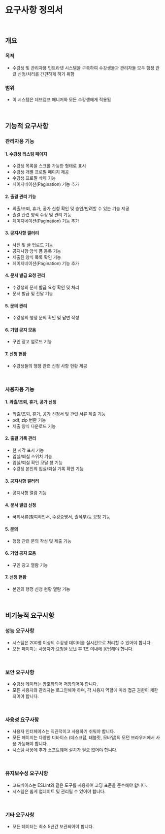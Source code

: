 # 요구사항 정의서
<br>

## 개요

### 목적
- 수강생 및 관리자용 인트라넷 시스템을 구축하여 수강생들과 관리자들 모두 행정 관련 신청/처리를 간편하게 하기 위함

### 범위
- 이 시스템은 데브캠프 매니저와 모든 수강생에게 적용됨

<br>

## 기능적 요구사항

### 관리자용 기능

#### 1. **수강생 리스팅 페이지**
   - 수강생 목록을 스크롤 가능한 형태로 표시
   - 수강생 개별 프로필 페이지 제공
   - 수강생 프로필 삭제 기능
   - 페이지네이션(Pagination) 기능 추가

#### 2. **출결 관리 기능**
   - 외출/조퇴, 휴가, 공가 신청 확인 및 승인/반려할 수 있는 기능 제공
   - 출결 관련 양식 수정 및 관리 기능
   - 페이지네이션(Pagination) 기능 추가

#### 3. **공지사항 갤러리**
   - 사진 및 글 업로드 기능
   - 공지사항 양식 폼 등록 기능
   - 제출된 양식 목록 확인 기능
   - 페이지네이션(Pagination) 기능 추가

#### 4. **문서 발급 요청 관리**
   - 수강생의 문서 발급 요청 확인 및 처리
   - 문서 발급 및 전달 기능

#### 5. **문의 관리**
   - 수강생의 행정 문의 확인 및 답변 작성

#### 6. **기업 공지 모음**
   - 구인 광고 업로드 기능

#### 7. **신청 현황**
   - 수강생들의 행정 관련 신청 사항 현황 제공

<br>

### 사용자용 기능

#### 1. **외출/조퇴, 휴가, 공가 신청**
   - 외출/조퇴, 휴가, 공가 신청서 및 관련 서류 제출 기능
   - pdf, zip 변환 기능
   - 제출 양식 다운로드 기능

#### 2. **출결 기록 관리**
   - 현 시각 표시 기능
   - 입실/퇴실 스위치 기능
   - 입실/퇴실 확인 모달 창 기능
   - 수강생 본인의 입실/퇴실 기록 확인 기능

#### 3. **공지사항 갤러리**
   - 공지사항 열람 기능

#### 4. **문서 발급 신청**
   - 국취서류(참여확인서, 수강증명서, 출석부)등 요청 기능

#### 5. **문의**
   - 행정 관련 문의 작성 및 제출 기능

#### 6. **기업 공지 모음**
   - 구인 광고 열람 기능

#### 7. **신청 현황**
   - 본인의 행정 신청 현황 열람 기능

<br>

## 비기능적 요구사항

### 성능 요구사항
- 시스템은 200명 이상의 수강생 데이터를 실시간으로 처리할 수 있어야 합니다.
- 모든 페이지는 사용자가 요청을 보낸 후 1초 이내에 응답해야 합니다.

<br>

### 보안 요구사항
- 수강생 데이터는 암호화되어 저장되어야 합니다.
- 모든 사용자와 관리자는 로그인해야 하며, 각 사용자 역할에 따라 접근 권한이 제한되어야 합니다.

<br>

### 사용성 요구사항
- 사용자 인터페이스는 직관적이고 사용하기 쉬워야 합니다.
- 모든 페이지는 다양한 디바이스 (데스크탑, 태블릿, 모바일)의 모던 브라우저에서 사용 가능해야 합니다.
- 시스템 사용에 추가 소프트웨어 설치가 필요 없어야 합니다.

<br>

### 유지보수성 요구사항
- 코드베이스는 ESLint와 같은 도구를 사용하여 코딩 표준을 준수해야 합니다.
- 시스템은 쉽게 업데이트 및 관리될 수 있어야 합니다.

<br>

### 기타 요구사항
- 모든 데이터는 최소 5년간 보관되어야 합니다.